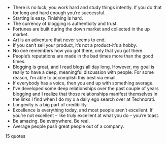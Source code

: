  - There is no luck, you work hard and study things intently. If you do that for long and hard enough you’re successful.
 - Starting is easy. Finishing is hard.
 - The currency of blogging is authenticity and trust.
 - Fortunes are built during the down market and collected in the up market.
 - Art is an adventure that never seems to end.
 - If you can’t sell your product, it’s not a product-it’s a hobby.
 - No one remembers how you got there, only that you got there.
 - People’s reputations are made in the bad times more than the good times.
 - Blogging is great, and I read blogs all day long. However, my goal is really to have a deep, meaningful discussion with people. For some reason, I’m able to accomplish this best via email.
 - If everybody has a voice, then you end up with something average.
 - I’ve developed some deep relationships over the past couple of years blogging and I realize that those relationships manifest themselves in the links I find when I do my x a daily ego search over at Technorati.
 - Longevity is a big part of credibility.
 - Excellence is everything today, and most people aren’t excellent. If you’re not excellent – like truly excellent at what you do – you’re toast.
 - Be amazing. Be everywhere. Be real.
 - Average people push great people out of a company.

15 quotes